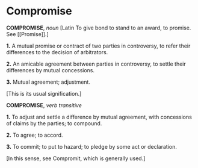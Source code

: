 # Compromise

**COMPROMISE**, _noun_ \[Latin To give bond to stand to an award, to promise. See [[Promise]].\]

**1.** A mutual promise or contract of two parties in controversy, to refer their differences to the decision of arbitrators.

**2.** An amicable agreement between parties in controversy, to settle their differences by mutual concessions.

**3.** Mutual agreement; adjustment.

\[This is its usual signification.\]

**COMPROMISE**, _verb transitive_

**1.** To adjust and settle a difference by mutual agreement, with concessions of claims by the parties; to compound.

**2.** To agree; to accord.

**3.** To commit; to put to hazard; to pledge by some act or declaration.

\[In this sense, see Compromit, which is generally used.\]